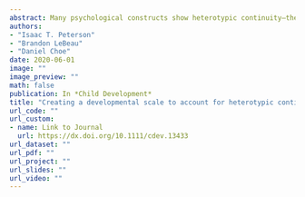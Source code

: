 ```yaml
---
abstract: Many psychological constructs show heterotypic continuity—their behavioral manifestations change with development (e.g., externalizing problems). However, research has paid little attention to how to account for heterotypic continuity. A promising approach to account for heterotypic continuity is creating a developmental scale using vertical scaling. We conducted a simulation to compare creating a developmental scale using vertical scaling to traditional approaches of assessing a construct over time. Traditional approaches that failed to account for heterotypic continuity resulted in less accurate growth estimates, at the person- and group-level.  Findings suggest that ignoring heterotypic continuity may result in faulty developmental inferences. Creating a developmental scale with vertical scaling is recommended to link different measures across time and account for heterotypic continuity.
authors: 
- "Isaac T. Peterson" 
- "Brandon LeBeau" 
- "Daniel Choe"
date: 2020-06-01
image: ""
image_preview: ""
math: false
publication: In *Child Development*
title: "Creating a developmental scale to account for heterotypic continuity in development: A simulation study"
url_code: ""
url_custom:
- name: Link to Journal
  url: https://dx.doi.org/10.1111/cdev.13433 
url_dataset: ""
url_pdf: ""
url_project: ""
url_slides: ""
url_video: ""
---
```


